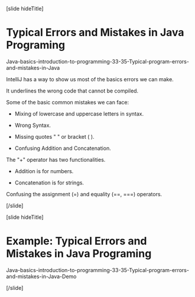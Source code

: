 [slide hideTitle]
# Typical Errors and Mistakes in Java Programing

Java-basics-introduction-to-programming-33-35-Typical-program-errors-and-mistakes-in-Java

IntelliJ has a way to show us most of the basics errors we can make.

It underlines the wrong code that cannot be compiled.

Some of the basic common mistakes we can face:

- Mixing of lowercase and uppercase letters in syntax.

- Wrong Syntax.

- Missing quotes " " or bracket ( ).

- Confusing Addition and Concatenation.

The "+" operator has two functionalities.

- Addition is for numbers.

- Concatenation is for strings.

Confusing the assignment (=) and equality (==, ===) operators.

[/slide]

[slide hideTitle]
# Example: Typical Errors and Mistakes in Java Programing

Java-basics-introduction-to-programming-33-35-Typical-program-errors-and-mistakes-in-Java-Demo

[/slide]

